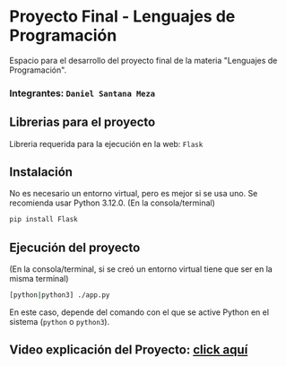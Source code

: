 # Proyecto Final - Lenguajes de Programación

Espacio para el desarrollo del proyecto final de la materia "Lenguajes de Programación".

### Integrantes: `Daniel Santana Meza`

## Librerias para el proyecto
Libreria requerida para la ejecución en la web:
`Flask`

## Instalación

No es necesario un entorno virtual, pero es mejor si se usa uno. Se recomienda usar Python 3.12.0.
(En la consola/terminal)

```sh
pip install Flask
```

## Ejecución del proyecto

(En la consola/terminal, si se creó un entorno virtual tiene que ser en la misma terminal)

```sh
[python|python3] ./app.py
```
En este caso, depende del comando con el que se active Python en el sistema (`python` o  `python3`).


## Video explicación del Proyecto: [click aquí](https://youtu.be/9y3K1yJYZdI)
